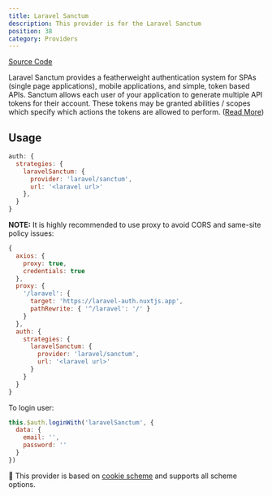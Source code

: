 ```yaml
---
title: Laravel Sanctum
description: This provider is for the Laravel Sanctum
position: 38
category: Providers
---
```


[Source Code](https://github.com/nuxt-community/auth-module/blob/dev/src/providers/laravel-sanctum.ts)

Laravel Sanctum provides a featherweight authentication system for SPAs (single page applications), mobile applications, and simple, token based APIs. Sanctum allows each user of your application to generate multiple API tokens for their account. These tokens may be granted abilities / scopes which specify which actions the tokens are allowed to perform. ([Read More](https://laravel.com/docs/8.x/sanctum))

## Usage

```js
auth: {
  strategies: {
    laravelSanctum: {
      provider: 'laravel/sanctum',
      url: '<laravel url>'
    },
  }
}
```

**NOTE:** It is highly recommended to use proxy to avoid CORS and same-site policy issues:

```js
{
  axios: {
    proxy: true,
    credentials: true
  },
  proxy: {
    '/laravel': {
      target: 'https://laravel-auth.nuxtjs.app',
      pathRewrite: { '^/laravel': '/' }
    }
  },
  auth: {
    strategies: {
      laravelSanctum: {
        provider: 'laravel/sanctum',
        url: '<laravel url>'
      }
    }
  }
}
```

To login user:

```js
this.$auth.loginWith('laravelSanctum', {
  data: {
    email: '',
    password: ''
  }
})
```

💁 This provider is based on [cookie scheme](../schemes/cookie) and supports all scheme options.
